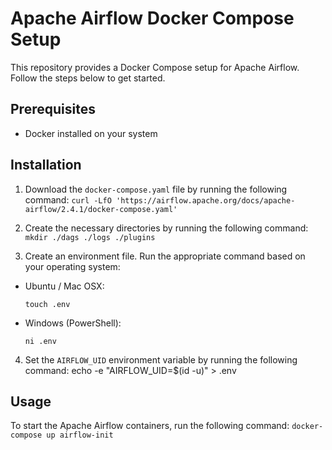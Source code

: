 # Apache Airflow Docker Compose Setup

This repository provides a Docker Compose setup for Apache Airflow. Follow the steps below to get started.

## Prerequisites

- Docker installed on your system

## Installation

1. Download the `docker-compose.yaml` file by running the following command:
```curl -LfO 'https://airflow.apache.org/docs/apache-airflow/2.4.1/docker-compose.yaml'```

2. Create the necessary directories by running the following command:
```mkdir ./dags ./logs ./plugins```


3. Create an environment file. Run the appropriate command based on your operating system:
- Ubuntu / Mac OSX:
  ```
  touch .env
  ```
- Windows (PowerShell):
  ```
  ni .env
  ```

4. Set the `AIRFLOW_UID` environment variable by running the following command:
echo -e "AIRFLOW_UID=$(id -u)" > .env


## Usage

To start the Apache Airflow containers, run the following command:
``` docker-compose up airflow-init ```